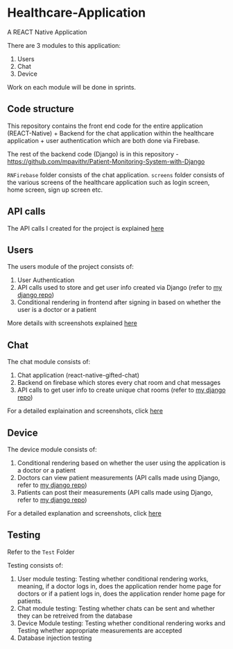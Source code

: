 # Healthcare-Application

A REACT Native Application

There are 3 modules to this application: 
1. Users
2. Chat
3. Device

Work on each module will be done in sprints. 

## Code structure

This repository contains the front end code for the entire application (REACT-Native) + Backend for the chat application within the healthcare application + user authentication which are both done via Firebase.

The rest of the backend code (Django) is in this repository - https://github.com/mpavithr/Patient-Monitoring-System-with-Django

```RNFirebase``` folder consists of the chat application.
```screens``` folder consists of the various screens of the healthcare application such as login screen, home screen, sign up screen etc.

## API calls

The API calls I created for the project is explained [here](https://github.com/mpavithr/healthcare-platform/wiki/API-explanation)

## Users

The users module of the project consists of:
1. User Authentication
2. API calls used to store and get user info created via Django (refer to [my django repo](https://github.com/mpavithr/Patient-Monitoring-System-with-Django))
3. Conditional rendering in frontend after signing in based on whether the user is a doctor or a patient 

More details with screenshots explained [here](https://github.com/mpavithr/healthcare-platform/wiki/Users)

## Chat

The chat module consists of:
1. Chat application (react-native-gifted-chat)
2. Backend on firebase which stores every chat room and chat messages
3. API calls to get user info to create unique chat rooms (refer to [my django repo](https://github.com/mpavithr/Patient-Monitoring-System-with-Django))

For a detailed explaination and screenshots, click [here](https://github.com/mpavithr/healthcare-platform/wiki/Chat)

## Device

The device module consists of:
1. Conditional rendering based on whether the user using the application is a doctor or a patient
2. Doctors can view patient measurements (API calls made using Django, refer to [my django repo](https://github.com/mpavithr/Patient-Monitoring-System-with-Django))
3. Patients can post their measurements (API calls made using Django, refer to [my django repo](https://github.com/mpavithr/Patient-Monitoring-System-with-Django))

For a detailed explanation and screenshots, click [here](https://github.com/mpavithr/healthcare-platform/wiki/Device)

## Testing
Refer to the ```Test``` Folder

Testing consists of:
1. User module testing: Testing whether conditional rendering works, meaning, if a doctor logs in, does the application render home page for doctors or if a patient logs in, does the application render home page for patients.
2. Chat module testing: Testing whether chats can be sent and whether they can be retreived from the database
3. Device Module testing: Testing whether conditional rendering works and Testing whether appropriate measurements are accepted
4. Database injection testing
